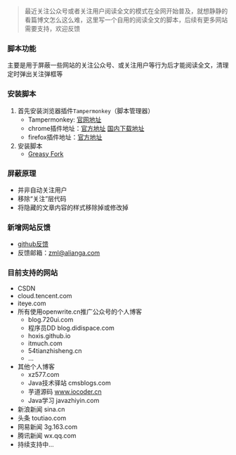 > 最近关注公众号或者关注用户阅读全文的模式在全网开始普及，就想静静的看篇博文怎么这么难，这里写一个自用的阅读全文的脚本，后续有更多网站需要支持，欢迎反馈

### 脚本功能
主要是用于屏蔽一些网站的关注公众号、或关注用户等行为后才能阅读全文，清理定时弹出关注弹框等
### 安装脚本
1. 首先安装浏览器插件`Tampermonkey`（脚本管理器）
    * Tampermonkey: [官网地址](https://www.tampermonkey.net/index.php)
    * chrome插件地址：[官方地址](https://chrome.google.com/webstore/detail/tampermonkey/dhdgffkkebhmkfjojejmpbldmpobfkfo) [国内下载地址](https://zml2015.lanzous.com/b07a4yidc)
    * firefox插件地址：[官方地址](https://addons.mozilla.org/zh-CN/firefox/addon/tampermonkey/?utm_source=addons.mozilla.org&utm_medium=referral&utm_content=search)
2. 安装脚本
    * [Greasy Fork](https://greasyfork.org/zh-CN/scripts/414010-阅读全文)
### 屏蔽原理
* 并非自动关注用户
* 移除“关注”层代码
* 将隐藏的文章内容的样式移除掉或修改掉

### 新增网站反馈 
* [github反馈](https://github.com/zhengmingliang/monkeyScripts/issues/new?assignees=zhengmingliang&labels=help+wanted&template=support-read-all-template.md&title=)
* 反馈邮箱：zml@alianga.com

### 目前支持的网站
* CSDN
* cloud.tencent.com
* iteye.com
* 所有使用openwrite.cn推广公众号的个人博客
    * blog.720ui.com
    * 程序员DD blog.didispace.com
    * hoxis.github.io
    * itmuch.com
    * 54tianzhisheng.cn
    * ...
* 其他个人博客
    * xz577.com
    * Java技术驿站 cmsblogs.com
    * 芋道源码 www.iocoder.cn
    * Java学习 javazhiyin.com
* 新浪新闻 sina.cn
* 头条 toutiao.com
* 网易新闻 3g.163.com
* 腾讯新闻 wx.qq.com
* 持续支持中...
